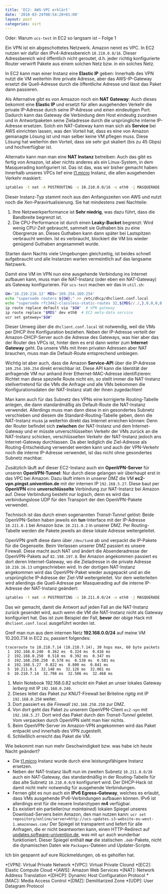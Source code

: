 ```yaml
---
title: 'EC2: AWS-VPC erklärt'
date: '2018-03-24T08:54:20+01:00'
layout: post
categories: virt
---
```


Oder: Warum `ucs-test` in EC2 so langsam ist – Folge 1

Ein VPN ist ein abgeschottetes Netzwerk. Amazon nennt es VPC.
In EC2 nutzen wir dafür den IPv4-Adressbereich `10.210.0.0/16`.
Dieser Adressbereich wird öffentlich nicht geroutet, d.h. jeder richtig konfigurierte Router verwirft Pakete aus einem solchen Netz bzw. in ein solches Netz.

In EC2 kann man einer Instanz eine **Elastic IP** geben:
Innerhalb des VPN nutzt die VM weiterhin ihre private Adresse, aber das AWS-IP-Gateway ersetzt die Quell-Adresse durch die öffentliche Adresse und lässt das Paket dann passieren.

Als Alternative gibt es von Amsazon noch ein **NAT Gateway**:
Auch dieses bekommt eine **Elastic IP** und ersetzt für allen ausgehenden Verkehr die private IP-Adresse durch seine IP-Adresse und einen eindeutigen Port.
Dadurch kann das Gateway die Verbindung dem Host eindeutig zuordnen und in Antwortpaketen seine Zieladresse durch die ursprüngliche interne IP-Adresse ersetzen.
Solch ein NAT-Gateway kann man sich als **Service** bei AWS einrichten lassen, was den Vorteil hat, dass es eine von Amazon gemanagte Lösung ist und man selber keine VM pflegen muss.
Diese Lösung hat weiterhin den Vorteil, dass sie sehr gut skaliert (bis zu 45 Gbps) und hochverfügbar ist.

Alternativ kann man man eine **NAT Instanz** betreiben:
Auch das gibt es fertig von Amazon, ist aber nichts anderes als ein Linux-System, in dem Masquerading konfiguriert ist.
Das ist das, was wir bisher gemacht haben:
Innerhalb unseres VPCs lief eine [t1.micro](https://docs.aws.amazon.com/de_de/AWSEC2/latest/UserGuide/concepts_micro_instances.html) Instanz, die allen ausgehenden Verkehr maskiert:

```bash
iptables -t nat -A POSTROUTING -s 10.210.0.0/16 -o eth0 -j MASQUERADE
```

Dieser Instanz-Typ stammt noch aus den Anfangszeiten von AWS und nutzt noch die Xen-Paravirtualisierung.
Sie hat mindestens zwei Nachteile:

1. Ihre Netzwerkperformance ist **Sehr niedrig**, was dazu führt, dass die Bandbreite begrenzt ist.
2. Die CPU-Performance ist durch einen **Leaky-Bucket** begrenzt: Wird wenig CPU-Zeit gebraucht, sammelt sie Guthaben bis zu eine Obergrenze an. Dieses Guthaben kann dann später bei Lastspitzen verbraucht werden. Ist es verbraucht, blockiert die VM bis wieder genügend Guthaben angesammelt wurde.

Starten dann Nachts viele Umgebungen gleichzeitig, ist beides schnell aufgebraucht und alle Instanzen warten vermeintlich auf das langsame Netzwerk.

Damit eine VM im VPN nun eine ausgehende Verbindung ins Internet aufbauen kann, muss man die NAT-Instanz (oder eben ein NAT-Gateway) als Gateway konfigurieren.
Für `ucs-test` machen wir das in `util.sh`:

```bash
GW='10.210.216.13' MDS='169.254.169.254'
echo "supersede routers ${GW};" >> /etc/dhcp/dhclient.conf.local
echo "supersede rfc3442-classless-static-routes 32,${MDS//./,},0,0,0,0,0,${GW//./,};" >> /etc/dhcp/dhclient.conf.local
ip route replace default via "$GW"  # VPN gateway
ip route replace "$MDS" dev eth0  # EC2 meta-data service
ucr set gateway="$GW"
```

Dieser Umweg über die `dhclient.conf.local` ist notwendig, weil die VMs per DHCP ihre Konfiguration beziehen.
Neben der IP-Adresse verteilt der Amazon-DHCP-Server auch die Adresse des Gateways, was hier aber das der Router des VPCs ist, hinter dem es erst dann weiter zum **Internet Gateway** geht.
Da unsere VMs mit ihren privaten Adressen aber NAT brauchen, muss man die Default-Route entsprechend umbiegen.

Wichtig ist aber auch, dass die Amazon **Service-API** über die IP-Adresse `169.254.169.254` direkt erreichbar ist.
Diese API kann die Identität der anfragende VM nur anhand ihrer Ethernet-MAC-Adresse identifizieren:
Richtet man diese spezielle Route nicht ein, so stellt immer die NAT-Instanz stellvertretend für die VMs die Anfrage und alle VMs bekommen die Konfigurationsdaten der NAT-Instanz statt der ihnen zugedachten!

Man kann auch für das Subnetz des VPNs eine korrigierte Routing-Tabelle anlegen, die dann standardmäßig als Default-Route die NAT-Instanz verwendet.
Allerdings muss man dann diese in ein gesondertes Subnetz verschieben und diesem die Standard-Routing-Tabelle geben, denn die NAT-Instanz muss ja weiterhin direkt das Internet erreichen können:
Denn der Router befindet sich **zwischen** der NAT-Instanz und dem Internet-Gateway und er müsste unverschlüsselten Verkehr der VMs zurück an die NAT-Instanz schicken, verschlüsselten Verkehr der NAT-Instanz jedoch ans Internet-Gateway durchlassen.
Da aber lediglich die Ziel-Adresse als Routing-Entscheidung verwendet werden kann und auch der VPN-Verkehr noch die interne IP-Adresse verwendet, ist das nicht ohne gesondertes Subnetz machbar.

Zusätzlich läuft auf dieser EC2-Instanz auch ein **OpenVPN-Server** für unseren **OpenVPN-Tunnel**:
Nur durch diese gelangen wir überhaupt erst in das VPC bei Amazon.
Dazu läuft intern in unserer DMZ die VM **ec2-vpn.pingst.univention.de** mit der internen IP `192.168.5.27`.
Diese baut per **OpenVPN** eine **unverschlüsselte** Verbindung zur NAT-Instanz bei Amazon auf. Diese Verbindung besteht nur logisch, denn es wird das verbindungslose UDP für den Transport der den OpenVPN-Pakete verwendet.

Technisch ist das durch einen sogenannten *Transit-Tunnel* gelöst:
Beide OpenVPN-Seiten haben jeweils ein **tun**-Interface mit der IP-Adresse `10.211.0.1` bei Amazon bzw. `10.211.0.2` in unserer DMZ.
Per Routing-Tabelle werden die Pakete jeweils an diese lokale Adresse weitergeleitet.

OpenVPN greift diese dann über `/dev/tun0` ab und verpackt die IP-Pakete für die Gegenseite.
Beim Verlassen unserer DMZ passiert es unsere Firewall.
Diese macht auch NAT und ändert die Absenderadresse der OpenVPN-Pakets auf `82.198.197.8`.
Bei Amazon angekommen passiert es dort deren Internet-Gateway, wo die Zieladresse in die private Adresse `10.210.16.13` umgeschrieben wird.
In der dortigen NAT-Instanz angekommen wird das OpenVPN-Paket wieder ausgepackt und an die ursprüngliche IP-Adresse der Ziel-VM weitergeleitet.
Vor dem weiterleiten wird allerdings die Quell-Adresse per Masquerading auf die interne IP-Adresse der NAT-Instanz geändert:

```bash
iptables -t nat -A POSTROUTING -s 10.211.0.0/24 -o eth0 -j MASQUERADE
```

Das wir gemacht, damit die Antwort auf jeden Fall an die NAT-Instanz zurück gesendet wird, auch wenn die VM die NAT-Instanz nicht als Gateway konfiguriert hat.
Das ist zum Beispiel der Fall, **bevor** der obige Hack mit `dhclient.conf.local` ausgeführt worden ist.

<!-- [![EC2-VPN](https://hutten.knut.univention.de/blog/wp-content/uploads/2018/03/AWS-EC2-VPN.svg)](https://hutten.knut.univention.de/blog/wp-content/uploads/2018/03/AWS-EC2-VPN.svg) -->

Greif man nun aus dem internen Netz **192.168.0.0/24** auf meine VM 10.200.7.14 in EC2 zu, passiert folgendes:

```
traceroute to 10.210.7.14 (10.210.7.14), 30 hops max, 60 byte packets
 1  192.168.0.240  0.362 ms  0.324 ms  0.416 ms
 2  192.168.0.250  0.518 ms  0.392 ms  0.347 ms
 3  192.168.250.250  0.578 ms  0.538 ms  0.581 ms
 4  192.168.5.27  0.822 ms  0.800 ms  0.841 ms
 5  10.211.0.1  32.148 ms  32.126 ms  32.061 ms
 6  10.210.7.14  32.798 ms  32.506 ms  32.468 ms
```

1. Mein Notebook 192.168.0.82 schickt ein Paket an unser lokales Gateway _lerberg_ mit IP `192.168.0.240`.
2. Dieses leitet das Paket zur KNUT-Firewall bei Briteline _rigtig_ mit IP `192.168.0.250` weiter.
3. Dort passiert es die _Firewall_ `192.168.250.250` zur DMZ.
4. Von dort geht das Paket zu unserem OpenVPN-Client `ec2-vpn` mit `192.168.5.27`. Dort wird das Paket durch den *Transit-Tunnel* geleitet. Vom verpacken durch OpenVPN sieht man hier nichts.
5. Beim OpenVPN-Server im Amazon-VPN angekommen wird das Paket entpackt und innerhalb des VPN zugestellt.
6. Schließlich erreicht das Paket die VM.

Wie bekommt man nun mehr Geschwindigkeit bzw. was habe ich heute Nacht geändert?

- Die [t1.micro](https://aws.amazon.com/de/ec2/previous-generation/) Instanz wurde durch eine leistungsfähigere Instanz ersetzen.
- Neben der NAT-Instanz läuft nun im zweiten Subnetz `10.211.0.0/28` auch ein NAT-Gateway, das standardmäßig in der Routing-Tabelle für das alte Subnetz `10.210.0.0/8` konfiguriert wird. Der DHCP-Hack ist damit nicht mehr notwendig für ausgehende Verbindungen.
- Fernen gibt es nun auch ein **IPv6 Egress-Gateway**, welches es erlaubt, dass VMs ausgehende IPv6-Verbindungen aufbauen können. IPv6 ist allerdings erst für die neuere Instanztypen **m4** verfügbar.
- Es existiert ein partieller(nur *maintained*) lokalen Spiegel unseres Download-Servers beim Amazon, den man nutzen kann: `ucr set repository/online/server=http://ucs-updates.s3-website-eu-west-1.amazonaws.com/` Der Spiegel ist transparent und liefert für alle Anfragen, die er nicht beantworten kann, einen HTTP-Redirect auf [updates.software-univention.de](http://updates.software-univention.de/), was mit `apt` auch wunderbar funktioniert. Dieser Spiegel enthält **nur** die statischen `.deb`-Pakete, nicht die dynamischen Daten wie `Packages`-Dateien und Updater-Scripte.

Ich bin gespannt auf eure Rückmeldungen, ob es geholfen hat.

*[VPN]: Virtual Private Network
*[VPC]: Virtual Private Clound
*[EC2]: Elastic Compute Cloud
*[AWS]: Amazon Web Services
*[NAT]: Network Address Translation
*[DHCP]: Dynamic Host Configuration Protocol
*[MAC]: Media Access Control
*[DMZ]: Demilitarized Zone
*[UDP]: User Datagram Protocol
